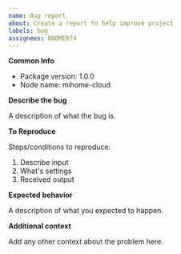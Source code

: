 ```yaml
---
name: Bug report
about: Create a report to help improve project
labels: bug
assignees: BOOMER74
---
```


**Common Info**

* Package version: 1.0.0
* Node name: mihome-cloud

**Describe the bug**

A description of what the bug is.

**To Reproduce**

Steps/conditions to reproduce:

1. Describe input
2. What's settings
3. Received output

**Expected behavior**

A description of what you expected to happen.

**Additional context**

Add any other context about the problem here.
